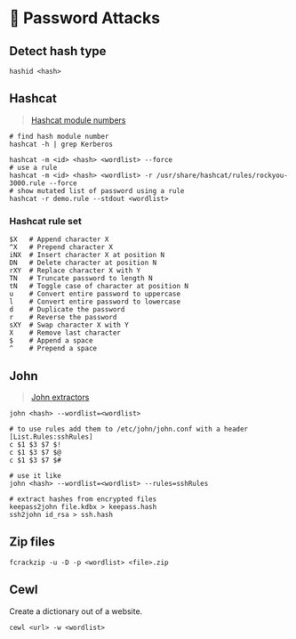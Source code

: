 # 📃 Password Attacks

## Detect hash type

```shell
hashid <hash>
```

## Hashcat

> [Hashcat module numbers](https://hashcat.net/wiki/doku.php?id=example_hashes)

```shell
# find hash module number
hashcat -h | grep Kerberos

hashcat -m <id> <hash> <wordlist> --force
# use a rule
hashcat -m <id> <hash> <wordlist> -r /usr/share/hashcat/rules/rockyou-3000.rule --force
# show mutated list of password using a rule
hashcat -r demo.rule --stdout <wordlist>
```

### Hashcat rule set

```shell
$X   # Append character X
^X   # Prepend character X
iNX  # Insert character X at position N
DN   # Delete character at position N
rXY  # Replace character X with Y
TN   # Truncate password to length N
tN   # Toggle case of character at position N
u    # Convert entire password to uppercase
l    # Convert entire password to lowercase
d    # Duplicate the password
r    # Reverse the password
sXY  # Swap character X with Y
X    # Remove last character
$    # Append a space
^    # Prepend a space
```

## John

> [John extractors](https://github.com/openwall/john/tree/bleeding-jumbo/run)

```shell
john <hash> --wordlist=<wordlist>

# to use rules add them to /etc/john/john.conf with a header
[List.Rules:sshRules]
c $1 $3 $7 $!
c $1 $3 $7 $@
c $1 $3 $7 $#

# use it like
john <hash> --wordlist=<wordlist> --rules=sshRules

# extract hashes from encrypted files
keepass2john file.kdbx > keepass.hash
ssh2john id_rsa > ssh.hash
```

## Zip files

```shell
fcrackzip -u -D -p <wordlist> <file>.zip
```

## Cewl

Create a dictionary out of a website.

```shell
cewl <url> -w <wordlist>
```
